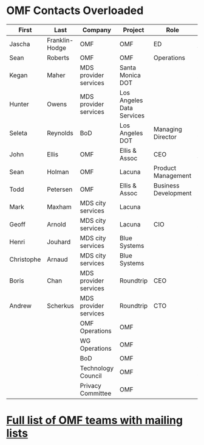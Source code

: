 # OMF Contacts Overloaded
<div class="datatable-begin"></div>

First     | Last       | Company      | Project      | Role      | email         
--------- | ---------- | ------------ | ------------ | --------- | ------------
Jascha | Franklin-Hodge | OMF | OMF | ED | <jascha@openmobilityfoundation.org>
Sean | Roberts | OMF | OMF | Operations | <sean@openmobilityfoundation.org>
Kegan | Maher | MDS provider services | Santa Monica DOT | | <Kegan.Maher@SMGOV.NET>
Hunter | Owens | MDS provider services | Los Angeles Data Services | | <hunter.owens@lacity.org>
Seleta | Reynolds | BoD	| Los Angeles DOT | Managing Director | <seleta.reynolds@lacity.org>
John | Ellis | OMF | Ellis & Assoc | CEO | <john@ellis-and-associates.com>
Sean | Holman | OMF | Lacuna | Product Management | <sean.holman@lacuna.ai>
Todd | Petersen | OMF | Ellis & Assoc | Business Development | <todd@ellis-and-associates.com>
Mark |	Maxham	| MDS city services | Lacuna | | <mark.maxham@lacuna.ai>
Geoff |	Arnold	| MDS city services | Lacuna | CIO | <geoff.arnold@lacuna.ai>
Henri |	Jouhard	| MDS city services | Blue Systems | | <henri.jouhaud@polyconseil.fr>
Christophe | Arnaud | MDS city services	| Blue Systems | | <christophe.arnaud@bluesystems.ai>
Boris |	Chan |	MDS provider services |	Roundtrip | CEO	| <boris@roundtrip.ai>
Andrew | Scherkus | MDS provider services | Roundtrip | CTO | <andrew@roundtrip.ai>
 | | | OMF Operations | OMF | | <omf-admin@openmobilityfoundation.org>
 | | | WG Operations | OMF | |  <wg-ops@openmobilityfoundation.org>
 | | | BoD | OMF | | <board-all@openmobilityfoundation.org>
 | | | Technology Council | OMF | | <techncouncil@openmobilityfoundation.org>
 | | | Privacy Committee | OMF | |

<div class="datatable-end"></div>

# [Full list of OMF teams with mailing lists](https://sarob.github.io/operations/omf-community#projects-overloaded)
